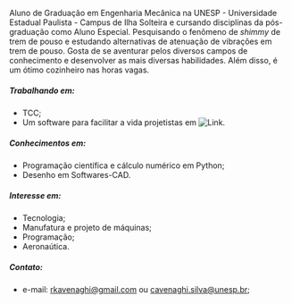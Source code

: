 Aluno de Graduação em Engenharia Mecânica na UNESP - Universidade Estadual Paulista - Campus de Ilha Solteira e cursando disciplinas da pós-graduação como Aluno Especial. Pesquisando o fenômeno de *shimmy* de trem de pouso e estudando alternativas de atenuação de vibrações em trem de pouso. Gosta de se aventurar pelos diversos campos de conhecimento e desenvolver as mais diversas habilidades. Além disso, é um ótimo cozinheiro nas horas vagas. 

##### Trabalhando em: 
  - TCC;
  - Um software para facilitar a vida projetistas em ![Link](https://github.com/rkavenaghi/MecEngCom).
  
##### Conhecimentos em:
 - Programação científica e cálculo numérico em Python;
 - Desenho em Softwares-CAD.
 
##### Interesse em:
 - Tecnologia;
 - Manufatura e projeto de máquinas;
 - Programação;
 - Aeronaútica. 

##### Contato: 
  - e-mail: rkavenaghi@gmail.com ou cavenaghi.silva@unesp.br;
           
